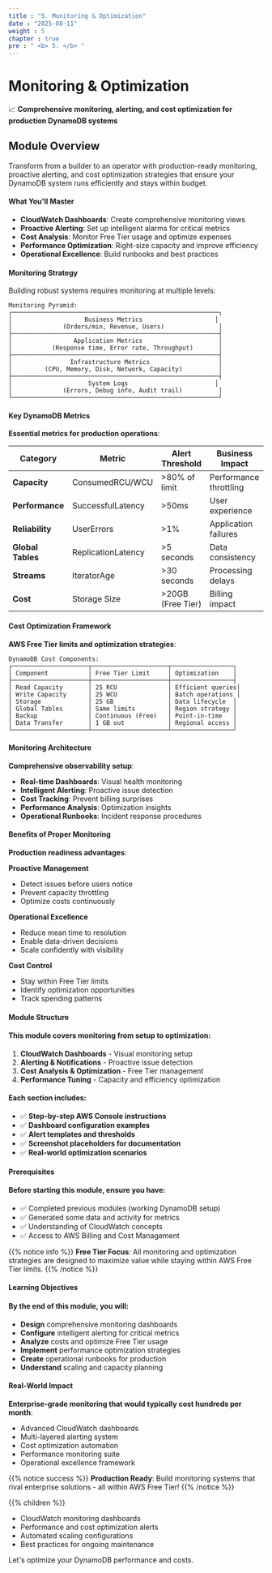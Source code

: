 ```yaml
---
title : "5. Monitoring & Optimization"
date : "2025-08-11"
weight : 5
chapter : true
pre : " <b> 5. </b> "
---
```


# Monitoring & Optimization

📈 **Comprehensive monitoring, alerting, and cost optimization for production DynamoDB systems**

## Module Overview

Transform from a builder to an operator with production-ready monitoring, proactive alerting, and cost optimization strategies that ensure your DynamoDB system runs efficiently and stays within budget.

#### What You'll Master

- **CloudWatch Dashboards**: Create comprehensive monitoring views
- **Proactive Alerting**: Set up intelligent alarms for critical metrics
- **Cost Analysis**: Monitor Free Tier usage and optimize expenses
- **Performance Optimization**: Right-size capacity and improve efficiency
- **Operational Excellence**: Build runbooks and best practices

#### Monitoring Strategy

Building robust systems requires monitoring at multiple levels:

```
Monitoring Pyramid:
┌─────────────────────────────────────────────────────────┐
│                    Business Metrics                    │
│              (Orders/min, Revenue, Users)               │
├─────────────────────────────────────────────────────────┤
│                 Application Metrics                     │
│           (Response time, Error rate, Throughput)       │
├─────────────────────────────────────────────────────────┤
│                Infrastructure Metrics                   │
│         (CPU, Memory, Disk, Network, Capacity)          │
├─────────────────────────────────────────────────────────┤
│                     System Logs                        │
│              (Errors, Debug info, Audit trail)          │
└─────────────────────────────────────────────────────────┘
```

#### Key DynamoDB Metrics

**Essential metrics for production operations**:

| Category | Metric | Alert Threshold | Business Impact |
|----------|--------|-----------------|-----------------|
| **Capacity** | ConsumedRCU/WCU | >80% of limit | Performance throttling |
| **Performance** | SuccessfulLatency | >50ms | User experience |
| **Reliability** | UserErrors | >1% | Application failures |
| **Global Tables** | ReplicationLatency | >5 seconds | Data consistency |
| **Streams** | IteratorAge | >30 seconds | Processing delays |
| **Cost** | Storage Size | >20GB (Free Tier) | Billing impact |

#### Cost Optimization Framework

**AWS Free Tier limits and optimization strategies**:

```
DynamoDB Cost Components:
┌─────────────────────┬─────────────────────┬─────────────────┐
│ Component           │ Free Tier Limit     │ Optimization    │
├─────────────────────┼─────────────────────┼─────────────────┤
│ Read Capacity       │ 25 RCU              │ Efficient queries│
│ Write Capacity      │ 25 WCU              │ Batch operations │
│ Storage             │ 25 GB               │ Data lifecycle  │
│ Global Tables       │ Same limits         │ Region strategy │
│ Backup              │ Continuous (Free)   │ Point-in-time   │
│ Data Transfer       │ 1 GB out            │ Regional access │
└─────────────────────┴─────────────────────┴─────────────────┘
```

#### Monitoring Architecture

**Comprehensive observability setup**:

- **Real-time Dashboards**: Visual health monitoring
- **Intelligent Alerting**: Proactive issue detection  
- **Cost Tracking**: Prevent billing surprises
- **Performance Analysis**: Optimization insights
- **Operational Runbooks**: Incident response procedures

#### Benefits of Proper Monitoring

**Production readiness advantages**:

**Proactive Management**
- Detect issues before users notice
- Prevent capacity throttling
- Optimize costs continuously

**Operational Excellence**  
- Reduce mean time to resolution
- Enable data-driven decisions
- Scale confidently with visibility

**Cost Control**
- Stay within Free Tier limits
- Identify optimization opportunities
- Track spending patterns

#### Module Structure

#### This module covers monitoring from setup to optimization:

1. **CloudWatch Dashboards** - Visual monitoring setup
2. **Alerting & Notifications** - Proactive issue detection
3. **Cost Analysis & Optimization** - Free Tier management  
4. **Performance Tuning** - Capacity and efficiency optimization

#### Each section includes:
- ✅ **Step-by-step AWS Console instructions**
- ✅ **Dashboard configuration examples**
- ✅ **Alert templates and thresholds**
- ✅ **Screenshot placeholders for documentation**
- ✅ **Real-world optimization scenarios**

#### Prerequisites

#### Before starting this module, ensure you have:
- ✅ Completed previous modules (working DynamoDB setup)
- ✅ Generated some data and activity for metrics
- ✅ Understanding of CloudWatch concepts
- ✅ Access to AWS Billing and Cost Management

{{% notice info %}}
**Free Tier Focus**: All monitoring and optimization strategies are designed to maximize value while staying within AWS Free Tier limits.
{{% /notice %}}

#### Learning Objectives

#### By the end of this module, you will:

- **Design** comprehensive monitoring dashboards
- **Configure** intelligent alerting for critical metrics
- **Analyze** costs and optimize Free Tier usage
- **Implement** performance optimization strategies
- **Create** operational runbooks for production
- **Understand** scaling and capacity planning

#### Real-World Impact

**Enterprise-grade monitoring that would typically cost hundreds per month**:

- Advanced CloudWatch dashboards
- Multi-layered alerting system
- Cost optimization automation
- Performance monitoring suite
- Operational excellence framework

{{% notice success %}}
**Production Ready**: Build monitoring systems that rival enterprise solutions - all within AWS Free Tier!
{{% /notice %}}

{{% children %}}

- CloudWatch monitoring dashboards
- Performance and cost optimization alerts
- Automated scaling configurations
- Best practices for ongoing maintenance

Let's optimize your DynamoDB performance and costs.
